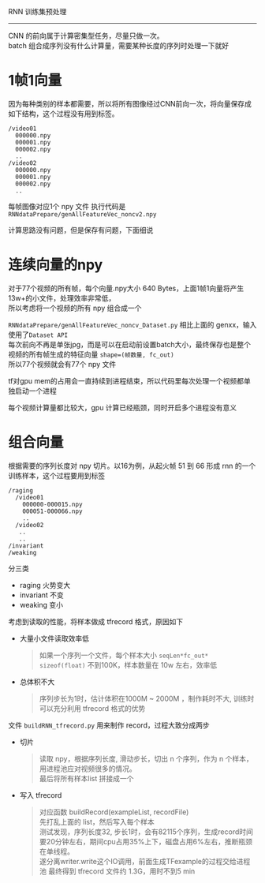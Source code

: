RNN 训练集预处理

---
CNN 的前向属于计算密集型任务，尽量只做一次。  
batch 组合成序列没有什么计算量，需要某种长度的序列时处理一下就好

# 1帧1向量
因为每种类别的样本都需要，所以将所有图像经过CNN前向一次，将向量保存成如下结构，这个过程没有用到标签。
```
/video01
  000000.npy
  000001.npy
  000002.npy
  ..
/video02
  000000.npy
  000001.npy
  000002.npy
  ..
```
每帧图像对应1个 npy 文件
执行代码是 `RNNdataPrepare/genAllFeatureVec_noncv2.npy`

计算思路没有问题，但是保存有问题，下面细说

# 连续向量的npy
对于77个视频的所有帧，每个向量.npy大小 640 Bytes，上面1帧1向量将产生 13w+的小文件，处理效率非常低，  
所以考虑将一个视频的所有 npy 组合成一个

`RNNdataPrepare/genAllFeatureVec_noncv_Dataset.py` 相比上面的 genxx，输入使用了`Dataset API`   
每次前向不再是单张jpg，而是可以在启动前设置batch大小，最终保存也是整个视频的所有帧生成的特征向量 `shape=(帧数量, fc_out)`  
所以77个视频就会有77个 npy 文件

tf对gpu mem的占用会一直持续到进程结束，所以代码里每次处理一个视频都单独启动一个进程

每个视频计算量都比较大，gpu 计算已经瓶颈，同时开启多个进程没有意义

# 组合向量
根据需要的序列长度对 npy 切片。以16为例，从起火帧 51 到 66 形成 rnn 的一个训练样本，这个过程要用到标签
```
/raging
  /video01
    000000-000015.npy
    000051-000066.npy
    ..
  /video02
   ..
   ..
/invariant
/weaking
```

分三类
- raging 火势变大
- invariant 不变
- weaking 变小

考虑到读取的性能，将样本做成 tfrecord 格式，原因如下
- 大量小文件读取效率低
  > 如果一个序列一个文件，每个样本大小 `seqLen*fc_out* sizeof(float)` 不到100K，样本数量在 10w 左右，效率低
- 总体积不大
  > 序列步长为1时，估计体积在1000M ~ 2000M ，制作耗时不大, 训练时可以充分利用 tfrecord 格式的优势

文件 `buildRNN_tfrecord.py` 用来制作 record，过程大致分成两步
- 切片
  > 读取 npy，根据序列长度, 滑动步长，切出 n 个序列，作为 n 个样本，用进程池应对视频很多的情况。  
  最后将所有样本list 拼接成一个
- 写入 tfrecord
  > 对应函数 buildRecord(exampleList, recordFile)  
  先打乱上面的 list，然后写入每个样本  
  测试发现，序列长度32, 步长1时，会有82115个序列，生成record时间要20分钟左右，期间cpu占用35%上下，磁盘占用6%左右，推断瓶颈在单线程。  
  遂分离writer.write这个IO调用，前面生成TFexample的过程交给进程池
  最终得到 tfrecord 文件约 1.3G，用时不到5 min
  